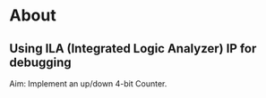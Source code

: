 # About 
## Using ILA (Integrated Logic Analyzer) IP for debugging
Aim: Implement an up/down 4-bit Counter.
